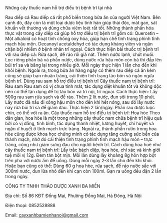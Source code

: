 Những cây thuốc nam hỗ trợ điều trị bệnh trĩ tại nhà

Rau diếp cá Rau diếp cá rất phổ biến trong bữa ăn của người Việt Nam. Bên cạnh đó, đây còn là một loại dược liệu tính hàn giúp thải độc, mát gan, sát khuẩn vết thương và dùng chữa viêm loét rất tốt. Những thành phần hóa thực vật trong cây diếp cá giúp hỗ trợ điều trị bệnh trĩ gồm có: Quercetin – Một alkaloid có hoạt tính chống oxy hóa, giúp hạn chế tình trạng phình tĩnh mạch hậu môn. Decanoyl acetaldehyd có tác dụng kháng viêm và ngăn chặn bội nhiễm ở bệnh nhân trĩ ngoại. Cách thực hiện bài thuốc trị bệnh trĩ với rau diếp cá: Rửa sạch, để ráo rồi giã nát. Thêm nước lạnh, chút muối. Lọc riêng phần bã và phần nước, dùng nước rửa hậu môn còn bã thì đắp lên búi trĩ sa và băng lại trong nhiều giờ. Mỗi ngày thực hiện 1 lần cho đến khi khỏi bệnh. Ngoài ra, trong bữa ăn hàng ngày có thêm rau diếp cá ăn kèm cũng sẽ giúp bạn nhuận tràng, cải thiện tình trạng táo bón và ngăn ngừa bệnh trĩ. Dùng rau sam hỗ trợ điều trị bệnh trĩ Cây thuốc nam trị bệnh trĩ: Rau sam Rau sam có vị chua tính mát, tác dụng diệt khuẩn tốt và không độc nên có thể tận dụng để trị táo bón và trĩ nội, trĩ ngoại. Cách thực hiện: Lấy 500g rau sam rửa sạch và để ráo. Thêm 2 lít nước, đun sôi trong 10 phút. Lấy nước đã nấu đi xông hậu môn cho đến khi hết nóng, sau đó lấy nước này rửa búi trĩ sa để giảm đau. Thực hiện 2 lần/ngày. Phần rau được luộc chín, có thể vớt ra ăn. Cây thuốc nam hỗ trợ điều trị bệnh trĩ: Hoa hòe Theo dân gian, hoa hòe là một trong những cây thuốc nam chữa bệnh trĩ hiệu quả bởi có vị đắng, tính bình, tác dụng thanh nhiệt, lương huyết, chỉ huyết và ngăn ứ huyết ở tĩnh mạch trực tràng. Ngoài ra, thành phần rutin trong hoa hòe cũng được khoa học chứng minh có tác dụng tăng cường sức bền của thành mạch, nhờ đó cải thiện tình trạng phình tĩnh mạch hậu môn – trực tràng, cũng như giảm sưng đau cho người bệnh trĩ. Cách dùng hoa hoè như cây thuốc nam trị bệnh trĩ: Lấy trắc bách diệp, hoa hòe, chỉ xác và kinh giới tuệ mỗi vị 12g. Đem tán bột mịn. Mỗi lần dùng lấy khoảng 8g hỗn hợp bột trên pha với nước ấm để uống. Dùng mỗi ngày 2-3 lần cho đến khi khỏi. Hoặc bạn cũng có thể: Dùng 60 g hoa hòe, rửa sạch, để ráo nước sắc với 300ml nước, đun lửa nhỏ đến khi cạn còn 100ml. Gạn ra uống đều đặn 2 lần trong ngày.

CÔNG TY TNHH THẢO DƯỢC XANH BA MIỀN

Địa chỉ: Số 86 KĐT Đồng Mai, Phường Đồng Mai, Hà Đông, Hà Nội

Điện thoại: 0852528888

Email: cayxanhbamienhanoi@gmail.com
